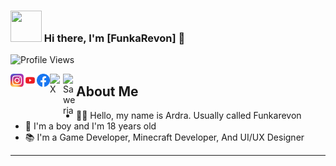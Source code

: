 ### <img src="https://images-wixmp-ed30a86b8c4ca887773594c2.wixmp.com/f/c9a33142-5f85-4bc9-aeae-1a3af2fcea33/dcsc15b-0349fc22-c260-4a76-b5a9-6c86f18ef238.gif?token=eyJ0eXAiOiJKV1QiLCJhbGciOiJIUzI1NiJ9.eyJzdWIiOiJ1cm46YXBwOjdlMGQxODg5ODIyNjQzNzNhNWYwZDQxNWVhMGQyNmUwIiwiaXNzIjoidXJuOmFwcDo3ZTBkMTg4OTgyMjY0MzczYTVmMGQ0MTVlYTBkMjZlMCIsIm9iaiI6W1t7InBhdGgiOiJcL2ZcL2M5YTMzMTQyLTVmODUtNGJjOS1hZWFlLTFhM2FmMmZjZWEzM1wvZGNzYzE1Yi0wMzQ5ZmMyMi1jMjYwLTRhNzYtYjVhOS02Yzg2ZjE4ZWYyMzguZ2lmIn1dXSwiYXVkIjpbInVybjpzZXJ2aWNlOmZpbGUuZG93bmxvYWQiXX0.7aufuPlssRsKuxgYgoTTuuuqhzEpdwG7XoeLdDoUDGg" width="50" height="50" /> Hi there, I'm [FunkaRevon] 👋
![Profile Views](https://hits.seeyoufarm.com/api/count/incr/badge.svg?url=https://github.com/KumaaDeveloper/&title=Profile%20Views)


<a href="https://www.instagram.com/fnkarvn_?igsh=emxscDZoaDNiMWpu">
  <img align="left" alt="Instagram" width="21px" src="https://raw.githubusercontent.com/github/explore/06c46459e7947c8a25f72798af696d66e202ac39/topics/instagram/instagram.png" />
</a>
<a href="https://youtube.com/@funkarevon?si=aKfO5gpcN4JSbMN6">
  <img align="left" alt="Youtube" width="21px" src="https://raw.githubusercontent.com/edent/SuperTinyIcons/e94212a487d744cb75e75241cb93716836b2d1e2/images/svg/youtube.svg" />
</a>
<a href="https://www.facebook.com/funkarevon?mibextid=ZbWKwL">
  <img align="left" alt="Facebook" width="21px" src="https://raw.githubusercontent.com/github/explore/9adcff6afda303fb7fcead92954bad819fa7a4bd/topics/facebook/facebook.png" />
</a>
<a href="https://x.com/FunkaRevon?t=eDDlts6WethIQSF5rfUK9g&s=09">
  <img align="left" alt="X" width="21px" src="https://avatars.githubusercontent.com/u/50278?s=200&v=4" />
</a>
<a href="https://saweria.co/funkarevon">
  <img align="left" alt="Saweria" width="21px" src="https://cdn.discordapp.com/attachments/767746326234005524/1241312721958600805/images_9_1.png?ex=6649be0f&is=66486c8f&hm=01ca0101a727f2c289410f4af8d6cb8914273d5060cd3a1f58972a7aba8c6aa3&" />
</a>

## About Me

- 👨‍💻 Hello, my name is Ardra. Usually called Funkarevon
- 🚀 I'm a boy and I'm 18 years old
- 📚 I'm a Game Developer, Minecraft Developer, And UI/UX Designer

---
